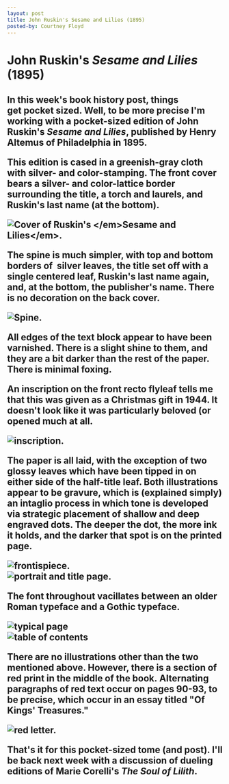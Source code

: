 ```yaml
---
layout: post
title: John Ruskin's Sesame and Lilies (1895)
posted-by: Courtney Floyd
---
```

<h1> John Ruskin's <em>Sesame and Lilies</em> (1895)</h1>
<h2 style="text-align:left">In this week's book history post, things get pocket sized. Well, to be more precise I'm working with a pocket-sized edition of John Ruskin's <em>Sesame and Lilies</em>, published by Henry Altemus of Philadelphia in 1895.

<!--more-->

<p>This edition is cased in a greenish-gray cloth with silver- and color-stamping. The front cover bears a silver- and color-lattice border surrounding the title, a torch and laurels, and Ruskin's last name (at the bottom).</p>

<img src="https://courtneyafloyd.files.wordpress.com/2016/09/img_4444.jpg?resize=219%2C219" alt="Cover of Ruskin's </em>Sesame and Lilies</em>.">

<p>The spine is much simpler, with top and bottom borders of  silver leaves, the title set off with a single centered leaf, Ruskin's last name again, and, at the bottom, the publisher's name. There is no decoration on the back cover.</p>

<img src="https://courtneyafloyd.files.wordpress.com/2016/09/img_4445.jpg?resize=219%2C219" alt="Spine.">

<p>All edges of the text block appear to have been varnished. There is a slight shine to them, and they are a bit darker than the rest of the paper. There is minimal foxing.</p>

<p>An inscription on the front recto flyleaf tells me that this was given as a Christmas gift in 1944. It doesn't look like it was particularly beloved (or opened much at all.</p>

<img src="https://courtneyafloyd.files.wordpress.com/2016/09/img_4446.jpg?resize=219%2C219" alt="inscription.">

<p>The paper is all laid, with the exception of two glossy leaves which have been tipped in on either side of the half-title leaf. Both illustrations appear to be <strong>gravure</strong>, which is (explained simply) an <strong>intaglio</strong> process in which tone is developed via strategic placement of shallow and deep engraved dots. The deeper the dot, the more ink it holds, and the darker that spot is on the printed page.</p>

<img src="https://courtneyafloyd.files.wordpress.com/2016/09/img_4447.jpg?resize=219%2C219" alt="frontispiece.">
<br>
<img src="https://courtneyafloyd.files.wordpress.com/2016/09/img_4450.jpg?resize=219%2C219" alt="portrait and title page.">

<p>The font throughout vacillates between an older Roman typeface and a Gothic typeface.</p>

<img src="https://courtneyafloyd.files.wordpress.com/2016/09/img_4454.jpg?resize=219%2C219" alt="typical page">
<br>
<img src="https://courtneyafloyd.files.wordpress.com/2016/09/img_4452.jpg?resize=219%2C219" alt="table of contents">

<p>There are no illustrations other than the two mentioned above. However, there is a section of red print in the middle of the book. Alternating paragraphs of red text occur on pages 90-93, to be precise, which occur in an essay titled "Of Kings' Treasures."</p>

<img src="https://courtneyafloyd.files.wordpress.com/2016/09/img_4455.jpg?resize=219%2C219" alt="red letter.">

<p>That's it for this pocket-sized tome (and post). I'll be back next week with a discussion of dueling editions of Marie Corelli's <em>The Soul of Lilith</em>.</p>

<h2>

 
